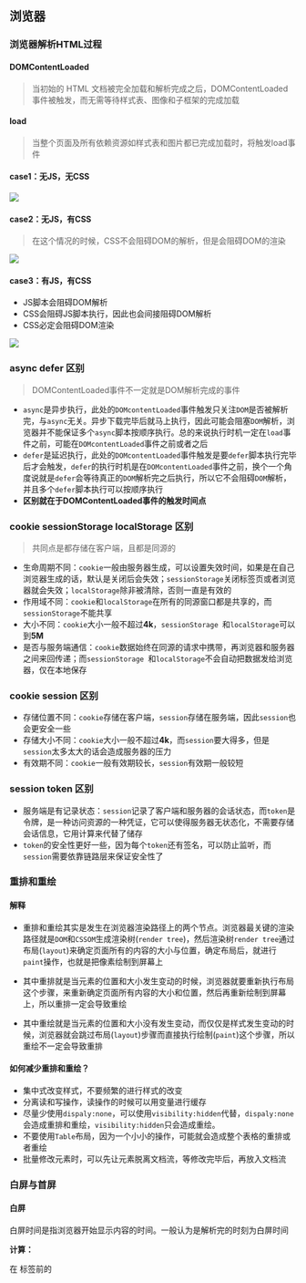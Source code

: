## 浏览器

### 浏览器解析HTML过程

#### DOMContentLoaded

> 当初始的 HTML 文档被完全加载和解析完成之后，DOMContentLoaded 事件被触发，而无需等待样式表、图像和子框架的完成加载

#### load

> 当整个页面及所有依赖资源如样式表和图片都已完成加载时，将触发load事件

#### case1：无JS，无CSS

![](http://songnian.gitee.io/imgs/imgs/HTML解析1.png)

#### case2：无JS，有CSS

> 在这个情况的时候，CSS不会阻碍DOM的解析，但是会阻碍DOM的渲染

![](http://songnian.gitee.io/imgs/imgs/HTML解析2.png)

#### case3：有JS，有CSS

- JS脚本会阻碍DOM解析
- CSS会阻碍JS脚本执行，因此也会间接阻碍DOM解析
- CSS必定会阻碍DOM渲染

![](http://songnian.gitee.io/imgs/imgs/HTML解析3.png)

### async defer 区别

> DOMContentLoaded事件不一定就是DOM解析完成的事件

- `async`是异步执行，此处的`DOMcontentLoaded`事件触发只关注`DOM`是否被解析完，与`async`无关。异步下载完毕后就马上执行，因此可能会阻塞`DOM`解析，浏览器并不能保证多个`async`脚本按顺序执行。总的来说执行时机一定在`load`事件之前，可能在`DOMcontentLoaded`事件之前或者之后
- `defer`是延迟执行，此处的`DOMcontentLoaded`事件触发是要`defer`脚本执行完毕后才会触发，`defer`的执行时机是在`DOMcontentLoaded`事件之前，换个一个角度说就是`defer`会等待真正的`DOM`解析完之后执行，所以它不会阻碍`DOM`解析，并且多个`defer`脚本执行可以按顺序执行
- **区别就在于DOMContentLoaded事件的触发时间点**

### cookie sessionStorage localStorage 区别

> 共同点是都存储在客户端，且都是同源的

- 生命周期不同：`cookie`一般由服务器生成，可以设置失效时间，如果是在自己浏览器生成的话，默认是关闭后会失效；`sessionStorage`关闭标签页或者浏览器就会失效；`localStorage`除非被清除，否则一直是有效的
- 作用域不同：`cookie`和`localStorage`在所有的同源窗口都是共享的，而`sessionStorage`不能共享
- 大小不同：`cookie`大小一般不超过**4k**，`sessionStorage `和`localStorage`可以到**5M**
- 是否与服务端通信：`cookie`数据始终在同源的请求中携带，再浏览器和服务器之间来回传递；而`sessionStorage `和`localStorage`不会自动把数据发给浏览器，仅在本地保存

### cookie session 区别

- 存储位置不同：`cookie`存储在客户端，`session`存储在服务端，因此`session`也会更安全一些
- 存储大小不同：`cookie`大小一般不超过**4k**，而`session`要大得多，但是`session`太多太大的话会造成服务器的压力
- 有效期不同：`cookie`一般有效期较长，`session`有效期一般较短

### session token 区别

- 服务端是有记录状态：`session`记录了客户端和服务器的会话状态，而`token`是令牌，是一种访问资源的一种凭证，它可以使得服务器无状态化，不需要存储会话信息，它用计算来代替了储存
- `token`的安全性更好一些，因为每个`token`还有签名，可以防止监听，而`session`需要依靠链路层来保证安全性了

### 重排和重绘

#### 解释

- 重排和重绘其实是发生在浏览器渲染路径上的两个节点。浏览器最关键的渲染路径就是`DOM`和`CSSOM`生成渲染树(`render tree`)，然后渲染树`render tree`通过布局(`layout`)来确定页面所有的内容的大小与位置，确定布局后，就进行`paint`操作，也就是把像素绘制到屏幕上

- 其中重排就是当元素的位置和大小发生变动的时候，浏览器就要重新执行布局这个步骤，来重新确定页面所有内容的大小和位置，然后再重新绘制到屏幕上，所以重排一定会导致重绘
- 其中重绘就是当元素的位置和大小没有发生变动，而仅仅是样式发生变动的时候，浏览器就会跳过布局(`layout`)步骤而直接执行绘制(`paint`)这个步骤，所以重绘不一定会导致重排

#### 如何减少重排和重绘？

- 集中式改变样式，不要频繁的进行样式的改变
- 分离读和写操作，读操作的时候可以用变量进行缓存
- 尽量少使用`dispaly:none`，可以使用`visibility:hidden`代替，`dispaly:none`会造成重排和重绘，`visibility:hidden`只会造成重绘。
- 不要使用`Table`布局，因为一个小小的操作，可能就会造成整个表格的重排或者重绘
- 批量修改元素时，可以先让元素脱离文档流，等修改完毕后，再放入文档流

### 白屏与首屏

#### 白屏

白屏时间是指浏览器开始显示内容的时间。一般认为是解析完<head>的时刻为白屏时间

**计算：**

在 </head> 标签前的 <script> 标签内加入代码：

```javascript
console.log(new Date().getTime() - performance.timing.navigationStart)
```

#### 首屏

首屏时间是指用户打开网站开始，到浏览器首屏内容渲染完成的时间

**计算：**

再</body>下方的<script> 标签加入代码：

```javascript
console.log(new Date().getTime() - performance.timing.navigationStart)
```

#### 优化

- 减少HTTP请求次数，减少HTTP请求大小
- 合并压缩文件(gzip)
- 采用svg图片或者字体图标
- 尽量将 CSS 放文件头部，JS 文件放在底部，也可以是用defer加载JS
- 采用服务端渲染
- CDN
- 资源缓存
- 图片懒加载

### 客户端渲染(CSR)与服务端渲染(SSR)

#### 客户端渲染(Client-side rendering)

从服务端获取`HTML`文件，服务端不会对文件进行任何的处理，客户端需要自行下载和执行`javascript`，生成`DOM`然后再渲染

##### 优点

前后端分离，减少服务端压力，局部刷新

##### 缺点

不利于SEO，首屏渲染慢

#### 服务端渲染(Server-side rendering)

> 可能实际上很多网站是处于经济效益的考虑，主要是SEO和首屏

服务端返回`渲染好的HTML`文件，客户端不需要做任何操作，直接呈现就可以

##### 优点

利于SEO，首屏渲染速度快

##### 缺点

服务端压力大，前后端不分离不容易维护，前端页面更改，后端也要更改

### 浏览器有哪些进程？

- 浏览器进程（Browser Process），这个是浏览器的主进程，主要负责包括地址栏、前进后退按钮、文件存取等
- 渲染进程（Renderer Process），主要负责将 HTML, CSS, JavaScript 转换为用户可交互的网页，排版引擎 Blink 和 JavaScript 引擎 V8 就运行在渲染进程
- 网络进程（NetWork Process），主要负责页面的网络资源加载
- 插件进程（Plugin Process），主要负责网站使用的所有插件，每个插件一个进程，单独隔离出是为了防止插件挂了影响用户
- GPU（GPU Process），主要负责 UI 渲染

### js在V8中的执行过程

#### 总流程

<img src="http://songnian.gitee.io/imgs/imgs/js%E5%9C%A8v8%E6%89%A7%E8%A1%8C%E8%BF%87%E7%A8%8B.png" style="zoom:80%;" />

#### JS TO AST

> [AST Parser](https://esprima.org/demo/parse.html#)参考网站，有Token也有AST

##### 词法分析

所谓词法分析就是将`JS`代码中的每个字符串，也就是将每个词解析出特定的意义，每个`Token`主要由一对对的`type`和`value`组成。例如`var name = 'songnian'`生成的`Token`如下：

```javascript
[
    // type表示属性/类型  value表示值
    {
        "type": "Keyword",
        "value": "var"
    },
    {
        "type": "Identifier",
        "value": "name"
    },
    {
        "type": "Punctuator",
        "value": "="
    },
    {
        "type": "Identifier",
        "value": "songnian"
    },
    {
        "type": "Punctuator",
        "value": ";"
    }
]
```

##### 语法分析

> AST：Abstract Syntax Tree 即抽象语法树

语法分析就是将生成好的`Token`转化成`AST`树，如果源码符合语法规则，这一步就会顺利完成。但如果源码存在语法错误，这一步就会终止，并抛出一个“语法错误”。最著名的是`bable`，它可以将`ES6`原码转化成`AST`，然后再将这个`ES6 AST`转成`ES5 AST`，最后利用`ES5 AST`转成`js`执行代码。例如`var name = 'songnian'`生成的`AST`如下：

```javascript
{
  "type": "Program",
  "body": [
    {
      "type": "VariableDeclaration",
      "declarations": [
        {
          "type": "VariableDeclarator",
          "id": {
            "type": "Identifier",
            "name": "name"
          },
          "init": {
            "type": "Identifier",
            "name": "songnian"
          }
        }
      ],
      "kind": "var"
    }
  ],
  "sourceType": "script"
}
```

#### 生成字节码

> 字节码由解释器`Ignition`生成，它是介于`AST`和机器码之间的一种代码，它所占用的空间比机器码小很多

##### 缓存机器码

在以前的`v8`引擎中，都是直接将`AST`转化成机器码然后给`CPU`执行（因为`cpu`只认识机器码），但是这样会带来一个问题，就是时间问题，因为每次执行都需要重新编译一次。基于此，`Google`团队提出了缓存机器码的解决方案，其实就是空间换时间，浏览器运行的时候存放在内存，浏览器关闭后存放在磁盘，但是这样又有一个问题，浏览器运行的时候机器码占用内存很大，非常考验电脑的性能，要是换一个内存小一点的电脑可能就无法支撑了

##### 惰性编译

为了解决上一个问题，`Google`团队又提出了惰性编译：`V8 `启动的时候只编译和缓存全局作用域的代码，而函数作用域中的代码，会在调用的时候去编译，同样函数内部编译后的代码一样不会被缓存下来。一开始还行，但是后来又发现了一个问题，对于以前的`jQuery`这一些，他们的插件都是通函数去封装的，那么如果一个插件过大就会引起编译的时间很慢，这个惰性编译也就相当于把路给封死了

##### 引入字节码

从全流程上来看，虽然多了一个生成字节码的环节，但是占用空间却能大大减小

#### 编译器

##### 热代码

热代码就是被重复执行多次的代码，在`V8`中会有专门的监控模块，来监控同一代码是否多次被调用，如果被多次调用，那么就会被标记为**热代码**

##### 优化编译器TurboFan

接着热代码继续说，当存在热代码的时候，`V8` 会借着`TurboFan `将为热代码的字节码转为机器码并缓存下来，这样一来，当再次调用热代码时，就不在需要将字节码转机器码，当然热代码相对来说还是少部分的，所以缓存也并不会占用太大内存，并且提升了执行效率，同样此处也是牺牲空间换时间

##### 反优化

当热代码在某次执行的时候，突然某一个属性被修改了，则此时优化编译器`TurboFan`会执行**反优化**，其实就是将热代码退回到`AST`那一步，这个时候解释器`Ignition`会重新解释执行被修改的代码